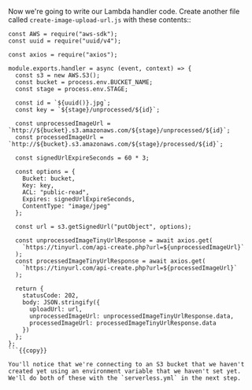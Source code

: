 Now we're going to write our Lambda handler code.
Create another file called `create-image-upload-url.js` with these contents::

```
const AWS = require("aws-sdk");
const uuid = require("uuid/v4");

const axios = require("axios");

module.exports.handler = async (event, context) => {
  const s3 = new AWS.S3();
  const bucket = process.env.BUCKET_NAME;
  const stage = process.env.STAGE;

  const id = `${uuid()}.jpg`;
  const key = `${stage}/unprocessed/${id}`;

  const unprocessedImageUrl = `http://${bucket}.s3.amazonaws.com/${stage}/unprocessed/${id}`;
  const processedImageUrl = `http://${bucket}.s3.amazonaws.com/${stage}/processed/${id}`;

  const signedUrlExpireSeconds = 60 * 3;

  const options = {
    Bucket: bucket,
    Key: key,
    ACL: "public-read",
    Expires: signedUrlExpireSeconds,
    ContentType: "image/jpeg"
  };

  const url = s3.getSignedUrl("putObject", options);

  const unprocessedImageTinyUrlResponse = await axios.get(
    `https://tinyurl.com/api-create.php?url=${unprocessedImageUrl}`
  );
  const processedImageTinyUrlResponse = await axios.get(
    `https://tinyurl.com/api-create.php?url=${processedImageUrl}`
  );

  return {
    statusCode: 202,
    body: JSON.stringify({
      uploadUrl: url,
      unprocessedImageUrl: unprocessedImageTinyUrlResponse.data,
      processedImageUrl: processedImageTinyUrlResponse.data
    })
  };
};
```{{copy}}

You'll notice that we're connecting to an S3 bucket that we haven't created yet using an environment variable that we haven't set yet. We'll do both of these with the `serverless.yml` in the next step.
